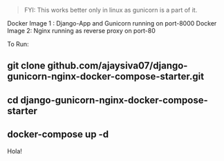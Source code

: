 > FYI: This works better only in linux as gunicorn is a part of it.

Docker Image 1 : Django-App and Gunicorn running on port-8000
Docker Image 2: Nginx running as reverse proxy on port-80

To Run:
## git clone github.com/ajaysiva07/django-gunicorn-nginx-docker-compose-starter.git
## cd django-gunicorn-nginx-docker-compose-starter
## docker-compose up -d

Hola!
